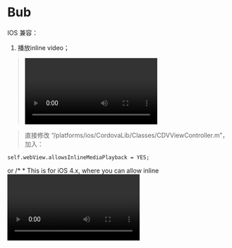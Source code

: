 # Bub

IOS 兼容：

1. 播放inline video；
> <video> 中加入 “ playsinline webkit-playsinline”

> 直接修改 “/platforms/ios/CordovaLib/Classes/CDVViewController.m”，加入：

    self.webView.allowsInlineMediaPlayback = YES;
or
    /*
     * This is for iOS 4.x, where you can allow inline <video> and <audio>, and also autoplay them
     */
    if ([allowInlineMediaPlayback boolValue] && [self.webView respondsToSelector:@selector(allowsInlineMediaPlayback)]) {
        self.webView.allowsInlineMediaPlayback = YES;
    }
    if ((mediaPlaybackRequiresUserAction == NO) && [self.webView respondsToSelector:@selector(mediaPlaybackRequiresUserAction)]) {
        self.webView.mediaPlaybackRequiresUserAction = NO;
    }

